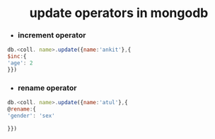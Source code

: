 <h1 align="center">update operators in mongodb</h1>

  - ### increment operator
  ``` js
  db.<coll. name>.update({name:'ankit'},{
  $inc:{
  'age': 2
  }})
  ```
  - ### rename operator
  ``` js
  db.<coll. name>.update({name:'atul'},{
  @rename:{
  'gender': 'sex'
  
  }})
  ```
  
